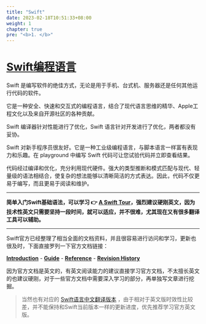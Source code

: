 ```yaml
---
title: "Swift"
date: 2023-02-18T10:51:33+08:00
weight: 1
chapter: true
pre: "<b>1. </b>"
---
```


# [Swift编程语言](https://swift.org)

Swift 是编写软件的绝佳方式，无论是用于手机、台式机、服务器还是任何其他运行代码的软件。

它是一种安全、快速和交互式的编程语言，结合了现代语言思维的精华、Apple工程文化以及来自开源社区的各种贡献。

Swift 编译器针​​对性能进行了优化，Swift 语言针对开发进行了优化，两者都没有妥协。

Swift 对新手程序员很友好。它是一种工业级编程语言，与脚本语言一样富有表现力和乐趣。在 playground 中编写 Swift 代码可让您试验代码并立即查看结果。

代码经过编译和优化，充分利用现代硬件。强大的类型推断和模式匹配与现代、轻量级的语法相结合，使复杂的想法能够以清晰简洁的方式表达。因此，代码不仅更易于编写，而且更易于阅读和维护。

---

**简单入门Swift基础语法，可以学习 👉 [**A Swift Tour**](https://docs.swift.org/swift-book/documentation/the-swift-programming-language/guidedtour)，强烈建议硬刚英文，因为技术性英文只需要坚持一段时间，就可以适应，并不很难，尤其现在又有很多翻译工具可以辅助。**

---

Swift官方已经整理了相当全面的文档资料，并且很容易进行访问和学习，更新也很及时，下面直接罗列一下官方文档链接：

[**Introduction**](https://docs.swift.org/swift-book/documentation/the-swift-programming-language#welcome-to-swift) - [**Guide**](https://docs.swift.org/swift-book/documentation/the-swift-programming-language#language-guide) - [**Reference**](https://docs.swift.org/swift-book/documentation/the-swift-programming-language#language-reference) - [**Revision History**](https://docs.swift.org/swift-book/documentation/the-swift-programming-language/revisionhistory)

因为官方文档是英文的，有英文阅读能力的建议直接学习官方文档，不太擅长英文的也建议硬刚，对于一些官方文档中需要深入学习的部分，再单独写文章进行挖掘。

> 当然也有对应的 [Swift语言中文翻译版本](https://swiftgg.gitbook.io/swift) ，由于相对于英文版时效性比较差，并不能保持和Swift当前版本一样的更新进度，优先推荐学习官方英文版。